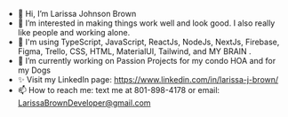 - 👋 Hi, I’m Larissa Johnson Brown 
- 👀 I’m interested in making things work well and look good. I also really like people and working alone.
- 🌱 I'm using TypeScript, JavaScript, ReactJs, NodeJs, NextJs, Firebase, Figma, Trello, CSS, HTML, MaterialUI, Tailwind, and MY BRAIN .
- 💞️ I’m currently working on Passion Projects for my condo HOA and for my Dogs
- ✨ Visit my LinkedIn page: https://www.linkedin.com/in/larissa-j-brown/
- 📫 How to reach me: text me at 801-898-4178 or email: LarissaBrownDeveloper@gmail.com

<!---
LarissaBrown/LarissaBrown is a ✨ special ✨ repository because its `README.md` (this file) appears on your GitHub profile.
You can click the Preview link to take a look at your changes.
--->
